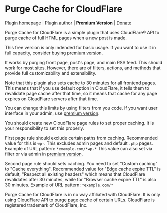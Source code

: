 Purge Cache for CloudFlare
===========================

[Plugin homepage](http://blog.milandinic.com/wordpress/plugins/purge-cache-for-cloudflare/) | [Plugin author](http://blog.milandinic.com/) | **[Premium Version](https://shop.milandinic.com/downloads/purge-cache-for-cloudflare-plus/)** | [Donate](http://blog.milandinic.com/donate/)

Purge Cache for CloudFlare is a simple plugin that uses CloudFlare® API to purge cache of full HTML pages when a new post is made.

This free version is only indended for basic usage. If you want to use it in full capacity, consider buying [premium version](https://shop.milandinic.com/downloads/purge-cache-for-cloudflare-plus/).

It works by purging front page, post's page, and main RSS feed. This should work for most sites. However, there are of filters, actions, and methods that provide full customizability and extensibility.

Note that this plugin also sets cache to 30 minutes for all frontend pages. This means that if you use default option in CloudFlare, it tells them to revalidate page cache after that time, so it means that cache for any page expires on CloudFlare servers after that time.

You can change this limits by using filters from you code. If you want user interface in your admin, use [premium version](https://shop.milandinic.com/downloads/purge-cache-for-cloudflare-plus/).

You should create new CloudFlare page rules to set proper caching. It is your responsibility to set this properly.

First page rule should exclude certain paths from caching. Recommended value for this is `wp-`. This excludes admin pages and default `.php` pages. Example of URL pattern: `*example.com/*wp-*` This value can also set via filter or via admin in [premium version](https://shop.milandinic.com/downloads/purge-cache-for-cloudflare-plus/).

Second page rule should sets caching. You need to set "Custom caching" to "Cache everything". Recommended value for "Edge cache expire TTL" is default, "Respect all existing headers" which means that CloudFlare revalidates after 30 minutes, while for "Browser cache expire TTL" is also 30 minutes. Example of URL pattern: `*example.com/*`

Purge Cache for CloudFlare is in no way affiliated with CloudFlare. It is only using CloudFlare API to purge page cache of certain URLs.
CloudFlare is registered trademark of CloudFlare, Inc.
